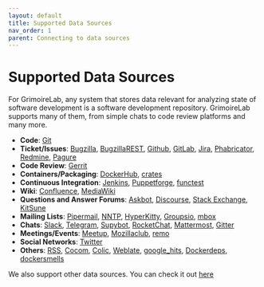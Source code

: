 ```yaml
---
layout: default
title: Supported Data Sources
nav_order: 1
parent: Connecting to data sources
---
```


# Supported Data Sources

For GrimoireLab, any system that stores data relevant for analyzing state of
software development is a software development repository. GrimoireLab supports
many of them, from simple chats to code review platforms and many more.

- **Code**: [Git](https://github.com/chaoss/grimoirelab-sirmordred#git-)
- **Ticket/Issues**:
  [Bugzilla](https://github.com/chaoss/grimoirelab-sirmordred#bugzilla-),
  [BugzillaREST](https://github.com/chaoss/grimoirelab-sirmordred#bugzillarest-),
  [Github](https://github.com/chaoss/grimoirelab-sirmordred#github-),
  [GitLab](https://github.com/chaoss/grimoirelab-sirmordred#gitlab-),
  [Jira](https://github.com/chaoss/grimoirelab-sirmordred#jira-),
  [Phabricator](https://github.com/chaoss/grimoirelab-sirmordred#phabricator-),
  [Redmine](https://github.com/chaoss/grimoirelab-sirmordred#redmine-),
  [Pagure](https://github.com/chaoss/grimoirelab-sirmordred#pagure-)
- **Code Review**: [Gerrit](https://github.com/chaoss/grimoirelab-sirmordred#gerrit-)
- **Containers/Packaging**:
  [DockerHub](https://github.com/chaoss/grimoirelab-sirmordred#dockerhub-),
  [crates](https://github.com/chaoss/grimoirelab-sirmordred#crates-)
- **Continuous Integration**:
  [Jenkins](https://github.com/chaoss/grimoirelab-sirmordred#jenkins-),
  [Puppetforge](https://github.com/chaoss/grimoirelab-sirmordred#puppetforge-),
  [functest](https://github.com/chaoss/grimoirelab-sirmordred#functest-)
- **Wiki**:
  [Confluence](https://github.com/chaoss/grimoirelab-sirmordred#confluence-),
  [MediaWiki](https://github.com/chaoss/grimoirelab-sirmordred#mediawiki-)
- **Questions and Answer Forums**:
  [Askbot](https://github.com/chaoss/grimoirelab-sirmordred#askbot-),
  [Discourse](https://github.com/chaoss/grimoirelab-sirmordred#discourse-),
  [Stack
  Exchange](https://github.com/chaoss/grimoirelab-sirmordred#stackexchange-),
  [KitSune](https://github.com/chaoss/grimoirelab-sirmordred#kitsune-)
- **Mailing Lists**:
  [Pipermail](https://github.com/chaoss/grimoirelab-sirmordred#pipermail-),
  [NNTP](https://github.com/chaoss/grimoirelab-sirmordred#nntp-),
  [HyperKitty](https://github.com/chaoss/grimoirelab-sirmordred#hyperkitty-),
  [Groupsio](https://github.com/chaoss/grimoirelab-sirmordred#groupsio-),
  [mbox](https://github.com/chaoss/grimoirelab-sirmordred#mbox-)
- **Chats**: [Slack](https://github.com/chaoss/grimoirelab-sirmordred#slack-),
  [Telegram](https://github.com/chaoss/grimoirelab-sirmordred#telegram-),
  [Supybot](https://github.com/chaoss/grimoirelab-sirmordred#supybot-),
  [RocketChat](https://github.com/chaoss/grimoirelab-sirmordred#rocketchat-),
  [Mattermost](https://github.com/chaoss/grimoirelab-sirmordred#mattermost-),
  [Gitter](https://github.com/chaoss/grimoirelab-sirmordred#gitter-)
- **Meetings/Events**:
  [Meetup](https://github.com/chaoss/grimoirelab-sirmordred#meetup-),
  [Mozillaclub](https://github.com/chaoss/grimoirelab-sirmordred#mozillaclub-),
  [remo](https://github.com/chaoss/grimoirelab-sirmordred#remo-)
- **Social Networks**:
  [Twitter](https://github.com/chaoss/grimoirelab-sirmordred#twitter-)
- **Others**: [RSS](https://github.com/chaoss/grimoirelab-sirmordred#rss-),
  [Cocom](https://github.com/chaoss/grimoirelab-sirmordred#cocom-),
  [Colic](https://github.com/chaoss/grimoirelab-sirmordred#colic-),
  [Weblate](https://github.com/chaoss/grimoirelab-sirmordred#weblate-),
  [google_hits](https://github.com/chaoss/grimoirelab-sirmordred#google_hits-),
  [Dockerdeps](https://github.com/chaoss/grimoirelab-sirmordred#dockerdeps-),
  [dockersmells](https://github.com/chaoss/grimoirelab-sirmordred#dockersmells-)

We also support other data sources. You can check it out
[here](https://github.com/chaoss/grimoirelab/blob/master/community_components.md#other-data-sources)